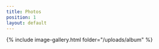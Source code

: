 ```yaml
---
title: Photos
position: 1
layout: default
---
```


{% include image-gallery.html folder="/uploads/album" %}
